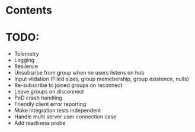 # Contents



# TODO:

- Telemetry
- Logging
- Resilence
- Unsubsribe from group when no users listens on hub 
- Input vlidation (Filed sizes, group memebership, group existence, nulls)
- Re-subscribe to joined groups on reconnect
- Leave groups on disconnect
- PoD crash handling
- Friendly client error reporting
- Make integration tests independent
- Handle multi server user connection case 
- Add readiness probe